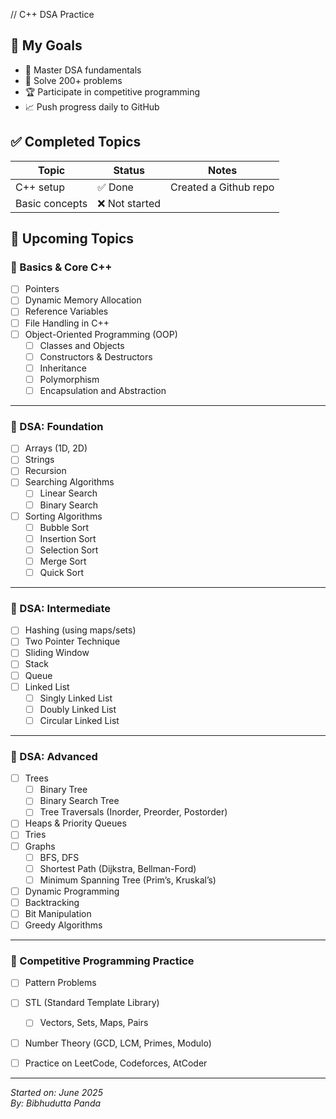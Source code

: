 ﻿// C++ DSA Practice


## 📌 My Goals

- 🔢 Master DSA fundamentals
- 🧠 Solve 200+ problems 
- 🏆 Participate in competitive programming 
- 📈 Push progress daily to GitHub

## ✅ Completed Topics

| Topic         | Status             | Notes                          
|---------------|--------------------|--------------------------------
| C++ setup      | ✅ Done           | Created a Github repo
| Basic concepts | ❌ Not started    | 

## 🚧 Upcoming Topics

### 🔹 Basics & Core C++

- [ ] Pointers
- [ ] Dynamic Memory Allocation 
- [ ] Reference Variables
- [ ] File Handling in C++
- [ ] Object-Oriented Programming (OOP)
  - [ ] Classes and Objects
  - [ ] Constructors & Destructors
  - [ ] Inheritance
  - [ ] Polymorphism
  - [ ] Encapsulation and Abstraction

---

### 🔹 DSA: Foundation

- [ ] Arrays (1D, 2D)
- [ ] Strings
- [ ] Recursion
- [ ] Searching Algorithms
  - [ ] Linear Search
  - [ ] Binary Search
- [ ] Sorting Algorithms
  - [ ] Bubble Sort
  - [ ] Insertion Sort
  - [ ] Selection Sort
  - [ ] Merge Sort
  - [ ] Quick Sort

---

### 🔹 DSA: Intermediate

- [ ] Hashing (using maps/sets)
- [ ] Two Pointer Technique
- [ ] Sliding Window
- [ ] Stack
- [ ] Queue
- [ ] Linked List
  - [ ] Singly Linked List
  - [ ] Doubly Linked List
  - [ ] Circular Linked List

---

### 🔹 DSA: Advanced

- [ ] Trees
  - [ ] Binary Tree
  - [ ] Binary Search Tree
  - [ ] Tree Traversals (Inorder, Preorder, Postorder)
- [ ] Heaps & Priority Queues
- [ ] Tries
- [ ] Graphs
  - [ ] BFS, DFS
  - [ ] Shortest Path (Dijkstra, Bellman-Ford)
  - [ ] Minimum Spanning Tree (Prim’s, Kruskal’s)
- [ ] Dynamic Programming
- [ ] Backtracking
- [ ] Bit Manipulation
- [ ] Greedy Algorithms

---

### 🔹 Competitive Programming Practice

- [ ] Pattern Problems
- [ ] STL (Standard Template Library)
  - [ ] Vectors, Sets, Maps, Pairs
- [ ] Number Theory (GCD, LCM, Primes, Modulo)
- [ ] Practice on LeetCode, Codeforces, AtCoder


---

_Started on: June 2025_  
_By: Bibhudutta Panda_
